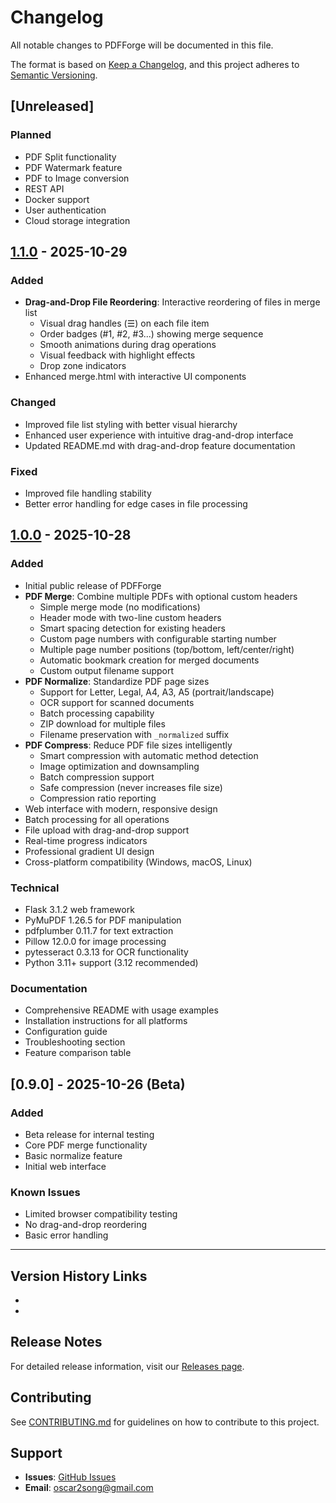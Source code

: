 # Changelog

All notable changes to PDFForge will be documented in this file.

The format is based on [Keep a Changelog](https://keepachangelog.com/en/1.0.0/),
and this project adheres to [Semantic Versioning](https://semver.org/spec/v2.0.0.html).

## [Unreleased]

### Planned
- PDF Split functionality
- PDF Watermark feature
- PDF to Image conversion
- REST API
- Docker support
- User authentication
- Cloud storage integration

## [1.1.0] - 2025-10-29

### Added
- **Drag-and-Drop File Reordering**: Interactive reordering of files in merge list
  - Visual drag handles (☰) on each file item
  - Order badges (#1, #2, #3...) showing merge sequence
  - Smooth animations during drag operations
  - Visual feedback with highlight effects
  - Drop zone indicators
- Enhanced merge.html with interactive UI components

### Changed
- Improved file list styling with better visual hierarchy
- Enhanced user experience with intuitive drag-and-drop interface
- Updated README.md with drag-and-drop feature documentation

### Fixed
- Improved file handling stability
- Better error handling for edge cases in file processing

## [1.0.0] - 2025-10-28

### Added
- Initial public release of PDFForge
- **PDF Merge**: Combine multiple PDFs with optional custom headers
  - Simple merge mode (no modifications)
  - Header mode with two-line custom headers
  - Smart spacing detection for existing headers
  - Custom page numbers with configurable starting number
  - Multiple page number positions (top/bottom, left/center/right)
  - Automatic bookmark creation for merged documents
  - Custom output filename support
- **PDF Normalize**: Standardize PDF page sizes
  - Support for Letter, Legal, A4, A3, A5 (portrait/landscape)
  - OCR support for scanned documents
  - Batch processing capability
  - ZIP download for multiple files
  - Filename preservation with `_normalized` suffix
- **PDF Compress**: Reduce PDF file sizes intelligently
  - Smart compression with automatic method detection
  - Image optimization and downsampling
  - Batch compression support
  - Safe compression (never increases file size)
  - Compression ratio reporting
- Web interface with modern, responsive design
- Batch processing for all operations
- File upload with drag-and-drop support
- Real-time progress indicators
- Professional gradient UI design
- Cross-platform compatibility (Windows, macOS, Linux)

### Technical
- Flask 3.1.2 web framework
- PyMuPDF 1.26.5 for PDF manipulation
- pdfplumber 0.11.7 for text extraction
- Pillow 12.0.0 for image processing
- pytesseract 0.3.13 for OCR functionality
- Python 3.11+ support (3.12 recommended)

### Documentation
- Comprehensive README with usage examples
- Installation instructions for all platforms
- Configuration guide
- Troubleshooting section
- Feature comparison table

## [0.9.0] - 2025-10-26 (Beta)

### Added
- Beta release for internal testing
- Core PDF merge functionality
- Basic normalize feature
- Initial web interface

### Known Issues
- Limited browser compatibility testing
- No drag-and-drop reordering
- Basic error handling

---

## Version History Links

- [1.1.0]: https://github.com/oscar2song/pdfforge/compare/v1.0.0...v1.1.0
- [1.0.0]: https://github.com/oscar2song/pdfforge/releases/tag/v1.0.0

## Release Notes

For detailed release information, visit our [Releases page](https://github.com/oscar2song/pdfforge/releases).

## Contributing

See [CONTRIBUTING.md](CONTRIBUTING.md) for guidelines on how to contribute to this project.

## Support

- **Issues**: [GitHub Issues](https://github.com/oscar2song/pdfforge/issues)
- **Email**: oscar2song@gmail.com
